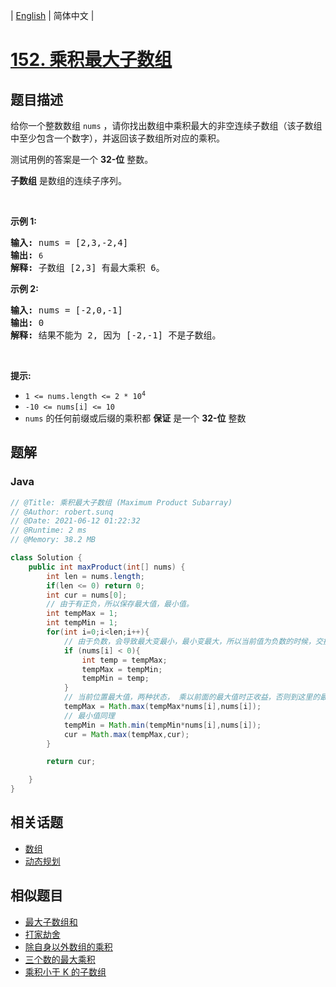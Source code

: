 
| [English](README_EN.md) | 简体中文 |

# [152. 乘积最大子数组](https://leetcode.cn//problems/maximum-product-subarray/)

## 题目描述

<p>给你一个整数数组 <code>nums</code>&nbsp;，请你找出数组中乘积最大的非空连续子数组（该子数组中至少包含一个数字），并返回该子数组所对应的乘积。</p>

<p>测试用例的答案是一个&nbsp;<strong>32-位</strong> 整数。</p>

<p><strong>子数组</strong> 是数组的连续子序列。</p>

<p>&nbsp;</p>

<p><strong>示例 1:</strong></p>

<pre>
<strong>输入:</strong> nums = [2,3,-2,4]
<strong>输出:</strong> <code>6</code>
<strong>解释:</strong>&nbsp;子数组 [2,3] 有最大乘积 6。
</pre>

<p><strong>示例 2:</strong></p>

<pre>
<strong>输入:</strong> nums = [-2,0,-1]
<strong>输出:</strong> 0
<strong>解释:</strong>&nbsp;结果不能为 2, 因为 [-2,-1] 不是子数组。</pre>

<p>&nbsp;</p>

<p><strong>提示:</strong></p>

<ul>
	<li><code>1 &lt;= nums.length &lt;= 2 * 10<sup>4</sup></code></li>
	<li><code>-10 &lt;= nums[i] &lt;= 10</code></li>
	<li><code>nums</code> 的任何前缀或后缀的乘积都 <strong>保证</strong>&nbsp;是一个 <strong>32-位</strong> 整数</li>
</ul>


## 题解


### Java

```Java
// @Title: 乘积最大子数组 (Maximum Product Subarray)
// @Author: robert.sunq
// @Date: 2021-06-12 01:22:32
// @Runtime: 2 ms
// @Memory: 38.2 MB

class Solution {
    public int maxProduct(int[] nums) {
        int len = nums.length;
        if(len <= 0) return 0;
        int cur = nums[0];
        // 由于有正负，所以保存最大值，最小值。
        int tempMax = 1;
        int tempMin = 1;
        for(int i=0;i<len;i++){
            // 由于负数，会导致最大变最小，最小变最大，所以当前值为负数的时候，交换最大最小
            if (nums[i] < 0){
                int temp = tempMax;
                tempMax = tempMin;
                tempMin = temp;
            }
            // 当前位置最大值，两种状态， 乘以前面的最大值时正收益，否则到这里的最大连续时本身
            tempMax = Math.max(tempMax*nums[i],nums[i]);
            // 最小值同理
            tempMin = Math.min(tempMin*nums[i],nums[i]);
            cur = Math.max(tempMax,cur);
        }

        return cur;

    }
}
```



## 相关话题

- [数组](https://leetcode.cn//tag/array)
- [动态规划](https://leetcode.cn//tag/dynamic-programming)

## 相似题目


- [最大子数组和](../maximum-subarray/README.md)
- [打家劫舍](../house-robber/README.md)
- [除自身以外数组的乘积](../product-of-array-except-self/README.md)
- [三个数的最大乘积](../maximum-product-of-three-numbers/README.md)
- [乘积小于 K 的子数组](../subarray-product-less-than-k/README.md)
